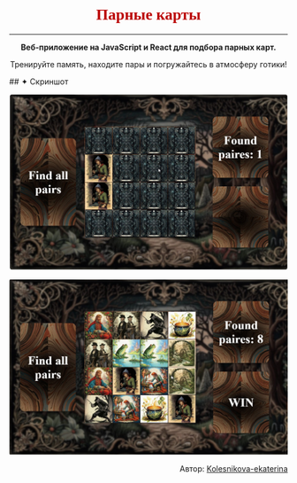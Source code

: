 
# <div align="center" style="font-family: 'UnifrakturCook', cursive; color: #bb0000;">Парные карты</div>

---

<div align="center">

**Веб-приложение на JavaScript и React для подбора парных карт.**

Тренируйте память, находите пары и погружайтесь в атмосферу готики!

</div>
## ✦ Скриншот

![Скриншот приложения 1](screenshots/1.jpg)

![Скриншот приложения 2](screenshots/2.jpg)


<div align="right">

Автор: [Kolesnikova-ekaterina](https://github.com/Kolesnikova-ekaterina)

</div>
